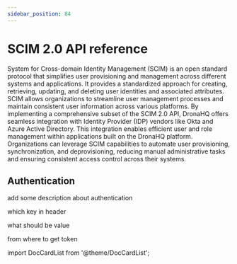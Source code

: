 ```yaml
---
sidebar_position: 84
---
```


# SCIM 2.0 API reference

System for Cross-domain Identity Management (SCIM) is an open standard protocol that simplifies user provisioning and management across different systems and applications. It provides a standardized approach for creating, retrieving, updating, and deleting user identities and associated attributes. SCIM allows organizations to streamline user management processes and maintain consistent user information across various platforms. By implementing a comprehensive subset of the SCIM 2.0 API, DronaHQ offers seamless integration with Identity Provider (IDP) vendors like Okta and Azure Active Directory. This integration enables efficient user and role management within applications built on the DronaHQ platform. Organizations can leverage SCIM capabilities to automate user provisioning, synchronization, and deprovisioning, reducing manual administrative tasks and ensuring consistent access control across their systems.

## Authentication

add some description about authentication

which key in header

what should be value

from where to get token

import DocCardList from '@theme/DocCardList';

<DocCardList />
